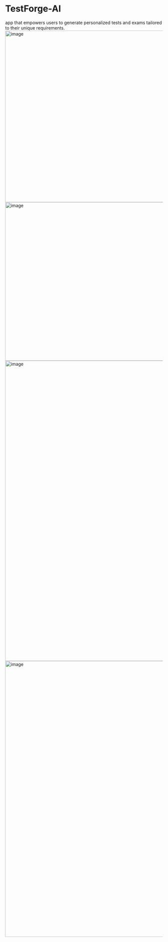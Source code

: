 # TestForge-AI
app that empowers users to generate personalized tests and exams tailored to their unique requirements.
<br>
<img width="548" alt="image" src="https://github.com/user-attachments/assets/3839b3bd-a37c-4913-9c02-195a66aed0fd" />
<br>
<img width="506" alt="image" src="https://github.com/user-attachments/assets/1eae6953-d8fd-4c13-8632-74953fe634a0" />
<br>
<img width="959" alt="image" src="https://github.com/user-attachments/assets/85031ba1-f6b5-4129-95e6-be724e4cc87c" />
<br>
<img width="881" alt="image" src="https://github.com/user-attachments/assets/3c7da176-324c-44a8-9372-b00af96bc2f5" />




